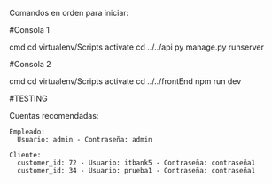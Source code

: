 Comandos en orden para iniciar:

#Consola 1

cmd
cd virtualenv/Scripts
activate
cd ../../api
py manage.py runserver

#Consola 2

cmd
cd virtualenv/Scripts
activate
cd ../../frontEnd
npm run dev

#TESTING

  Cuentas recomendadas:

    Empleado:
      Usuario: admin - Contraseña: admin

    Cliente:
      customer_id: 72 - Usuario: itbank5 - Contraseña: contraseña1
      customer_id: 34 - Usuario: prueba1 - Contraseña: contraseña1